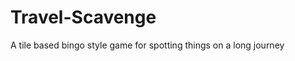 Travel-Scavenge
===============

A tile based bingo style game for spotting things on a long journey